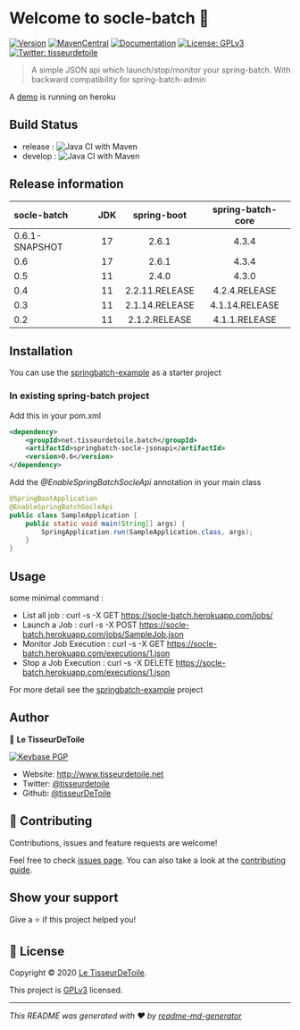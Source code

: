 # Welcome to socle-batch 👋

[![Version](https://img.shields.io/github/v/tag/tisseurdetoile/socle-batch?style=for-the-badge)](https://github.com/tisseurdetoile/socle-batch/releases)
[![MavenCentral](https://img.shields.io/maven-central/v/net.tisseurdetoile.batch/socle-parent?style=for-the-badge)](https://search.maven.org/search?q=g:net.tisseurdetoile.batch)
[![Documentation](https://img.shields.io/badge/documentation-yes-brightgreen.svg?style=for-the-badge)](https://github.com/tisseurdetoile/socle-batch/wiki)
[![License: GPLv3](https://img.shields.io/badge/License-GPLv3-yellow.svg?style=for-the-badge)](LICENCE)
[![Twitter: tisseurdetoile](https://img.shields.io/twitter/follow/tisseurdetoile?label=%40tisseurdetoile&logo=twitter&style=for-the-badge)](https://twitter.com/tisseurdetoile)

> A simple JSON api which launch/stop/monitor your spring-batch. With backward compatibility for spring-batch-admin

A [demo](https://socle-batch.herokuapp.com/swagger-ui/index.html?configUrl=/v3/api-docs/swagger-config) is running on heroku

## Build Status

- release : ![Java CI with Maven](https://github.com/tisseurdetoile/socle-batch/workflows/Java%20CI%20with%20Maven/badge.svg?branch=release)
- develop : ![Java CI with Maven](https://github.com/tisseurdetoile/socle-batch/workflows/Java%20CI%20with%20Maven/badge.svg?branch=develop)

## Release information

| socle-batch    | JDK |  spring-boot   | spring-batch-core |
| :------------- | :-: | :------------: | :---------------: |
| 0.6.1-SNAPSHOT | 17  |     2.6.1      |       4.3.4       |
| 0.6            | 17  |     2.6.1      |       4.3.4       |
| 0.5            | 11  |     2.4.0      |       4.3.0       |
| 0.4            | 11  | 2.2.11.RELEASE |   4.2.4.RELEASE   |
| 0.3            | 11  | 2.1.14.RELEASE |  4.1.14.RELEASE   |
| 0.2            | 11  | 2.1.2.RELEASE  |   4.1.1.RELEASE   |

## Installation

You can use the [springbatch-example](https://github.com/tisseurdetoile/socle-batch/tree/main/springbatch-example) as a starter project

### In existing spring-batch project

Add this in your pom.xml

```xml
<dependency>
    <groupId>net.tisseurdetoile.batch</groupId>
    <artifactId>springbatch-socle-jsonapi</artifactId>
    <version>0.6</version>
</dependency>
```

Add the _@EnableSpringBatchSocleApi_ annotation in your main class

```java
@SpringBootApplication
@EnableSpringBatchSocleApi
public class SampleApplication {
    public static void main(String[] args) {
        SpringApplication.run(SampleApplication.class, args);
    }
}
```

## Usage

some minimal command :

- List all job : curl -s -X GET https://socle-batch.herokuapp.com/jobs/
- Launch a Job : curl -s -X POST https://socle-batch.herokuapp.com/jobs/SampleJob.json
- Monitor Job Execution : curl -s -X GET https://socle-batch.herokuapp.com/executions/1.json
- Stop a Job Execution : curl -s -X DELETE https://socle-batch.herokuapp.com/executions/1.json

For more detail see the [springbatch-example](https://github.com/tisseurdetoile/socle-batch/tree/master/springbatch-example) project

## Author

👤 **Le TisseurDeToile**

[![Keybase PGP](https://img.shields.io/keybase/pgp/tisseurdetoile?style=for-the-badge)](https://keybase.io/tisseurdetoile)

- Website: http://www.tisseurdetoile.net
- Twitter: [@tisseurdetoile](https://twitter.com/tisseurdetoile)
- Github: [@tisseurDeToile](https://github.com/tisseurDeToile)

## 🤝 Contributing

Contributions, issues and feature requests are welcome!

Feel free to check [issues page](https://github.com/tisseurdetoile/socle-batch/issues). You can also take a look at the [contributing guide](https://github.com/tisseurdetoile/socle-batch/blob/main/CONTRIBUTING.md).

## Show your support

Give a ⭐️ if this project helped you!

## 📝 License

Copyright © 2020 [Le TisseurDeToile](https://github.com/tisseurDeToile).

This project is [GPLv3](LICENCE) licensed.

---

_This README was generated with ❤️ by [readme-md-generator](https://github.com/kefranabg/readme-md-generator)_
